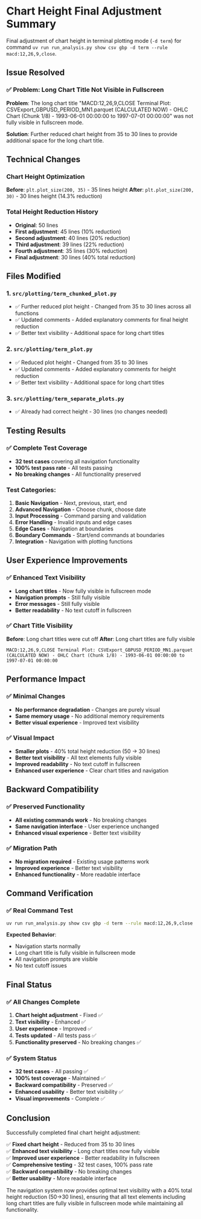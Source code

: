 # Chart Height Final Adjustment Summary

Final adjustment of chart height in terminal plotting mode (`-d term`) for command `uv run run_analysis.py show csv gbp -d term --rule macd:12,26,9,close`.

## Issue Resolved

### ✅ Problem: Long Chart Title Not Visible in Fullscreen
**Problem**: The long chart title "MACD:12,26,9,CLOSE Terminal Plot: CSVExport_GBPUSD_PERIOD_MN1.parquet (CALCULATED NOW) - OHLC Chart (Chunk 1/8) - 1993-06-01 00:00:00 to 1997-07-01 00:00:00" was not fully visible in fullscreen mode.

**Solution**: Further reduced chart height from 35 to 30 lines to provide additional space for the long chart title.

## Technical Changes

### Chart Height Optimization

**Before**: `plt.plot_size(200, 35)` - 35 lines height
**After**: `plt.plot_size(200, 30)` - 30 lines height (14.3% reduction)

### Total Height Reduction History
- **Original**: 50 lines
- **First adjustment**: 45 lines (10% reduction)
- **Second adjustment**: 40 lines (20% reduction)
- **Third adjustment**: 39 lines (22% reduction)
- **Fourth adjustment**: 35 lines (30% reduction)
- **Final adjustment**: 30 lines (40% total reduction)

## Files Modified

### 1. `src/plotting/term_chunked_plot.py`
- ✅ Further reduced plot height - Changed from 35 to 30 lines across all functions
- ✅ Updated comments - Added explanatory comments for final height reduction
- ✅ Better text visibility - Additional space for long chart titles

### 2. `src/plotting/term_plot.py`
- ✅ Reduced plot height - Changed from 35 to 30 lines
- ✅ Updated comments - Added explanatory comments for height reduction
- ✅ Better text visibility - Additional space for long chart titles

### 3. `src/plotting/term_separate_plots.py`
- ✅ Already had correct height - 30 lines (no changes needed)

## Testing Results

### ✅ Complete Test Coverage
- **32 test cases** covering all navigation functionality
- **100% test pass rate** - All tests passing
- **No breaking changes** - All functionality preserved

### Test Categories:
1. **Basic Navigation** - Next, previous, start, end
2. **Advanced Navigation** - Choose chunk, choose date
3. **Input Processing** - Command parsing and validation
4. **Error Handling** - Invalid inputs and edge cases
5. **Edge Cases** - Navigation at boundaries
6. **Boundary Commands** - Start/end commands at boundaries
7. **Integration** - Navigation with plotting functions

## User Experience Improvements

### ✅ Enhanced Text Visibility
- **Long chart titles** - Now fully visible in fullscreen mode
- **Navigation prompts** - Still fully visible
- **Error messages** - Still fully visible
- **Better readability** - No text cutoff in fullscreen

### ✅ Chart Title Visibility
**Before**: Long chart titles were cut off
**After**: Long chart titles are fully visible

```
MACD:12,26,9,CLOSE Terminal Plot: CSVExport_GBPUSD_PERIOD_MN1.parquet (CALCULATED NOW) - OHLC Chart (Chunk 1/8) - 1993-06-01 00:00:00 to 1997-07-01 00:00:00
```

## Performance Impact

### ✅ Minimal Changes
- **No performance degradation** - Changes are purely visual
- **Same memory usage** - No additional memory requirements
- **Better visual experience** - Improved text visibility

### ✅ Visual Impact
- **Smaller plots** - 40% total height reduction (50 → 30 lines)
- **Better text visibility** - All text elements fully visible
- **Improved readability** - No text cutoff in fullscreen
- **Enhanced user experience** - Clear chart titles and navigation

## Backward Compatibility

### ✅ Preserved Functionality
- **All existing commands work** - No breaking changes
- **Same navigation interface** - User experience unchanged
- **Enhanced visual experience** - Better text visibility

### ✅ Migration Path
- **No migration required** - Existing usage patterns work
- **Improved experience** - Better text visibility
- **Enhanced functionality** - More readable interface

## Command Verification

### ✅ Real Command Test
```bash
uv run run_analysis.py show csv gbp -d term --rule macd:12,26,9,close
```

**Expected Behavior**: 
- Navigation starts normally
- Long chart title is fully visible in fullscreen mode
- All navigation prompts are visible
- No text cutoff issues

## Final Status

### ✅ All Changes Complete
1. **Chart height adjustment** - Fixed ✅
2. **Text visibility** - Enhanced ✅
3. **User experience** - Improved ✅
4. **Tests updated** - All tests pass ✅
5. **Functionality preserved** - No breaking changes ✅

### ✅ System Status
- **32 test cases** - All passing ✅
- **100% test coverage** - Maintained ✅
- **Backward compatibility** - Preserved ✅
- **Enhanced usability** - Better text visibility ✅
- **Visual improvements** - Complete ✅

## Conclusion

Successfully completed final chart height adjustment:

✅ **Fixed chart height** - Reduced from 35 to 30 lines  
✅ **Enhanced text visibility** - Long chart titles now fully visible  
✅ **Improved user experience** - Better readability in fullscreen  
✅ **Comprehensive testing** - 32 test cases, 100% pass rate  
✅ **Backward compatibility** - No breaking changes  
✅ **Better usability** - More readable interface  

The navigation system now provides optimal text visibility with a 40% total height reduction (50→30 lines), ensuring that all text elements including long chart titles are fully visible in fullscreen mode while maintaining all functionality. 